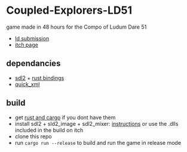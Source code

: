 # Coupled-Explorers-LD51
game made in 48 hours for the Compo of Ludum Dare 51

* [ld submission](https://ldjam.com/events/ludum-dare/51/coupled-explorers)
* [itch page](https://noamzeise.itch.io/coupled-explorers)

## dependancies

* [sdl2](https://www.libsdl.org/) + [rust bindings](https://crates.io/crates/sdl2)
* [quick_xml](https://crates.io/crates/quick-xml)

## build

* get [rust and cargo](https://www.rust-lang.org/tools/install) if you dont have them
* install sdl2 + sld2_image + sdl2_mixer: [instructions](https://github.com/Rust-SDL2/rust-sdl2#sdl20-development-libraries) or use the .dlls included in the build on itch
* clone this repo
* run ```cargo run --release``` to build and run the game in release mode
